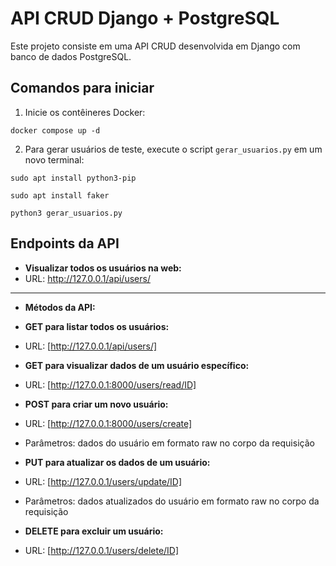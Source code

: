 # API CRUD Django + PostgreSQL

Este projeto consiste em uma API CRUD desenvolvida em Django com banco de dados PostgreSQL.


## Comandos para iniciar

1. Inicie os contêineres Docker:
   
`docker compose up -d`

2. Para gerar usuários de teste, execute o script `gerar_usuarios.py` em um novo terminal:

`sudo apt install python3-pip`

`sudo apt install faker`

`python3 gerar_usuarios.py`



## Endpoints da API

- **Visualizar todos os usuários na web:**
- URL: http://127.0.0.1/api/users/

---

- **Métodos da API:**

- **GET para listar todos os usuários:**
 - URL: [http://127.0.0.1/api/users/]

- **GET para visualizar dados de um usuário específico:**
 - URL: [http://127.0.0.1:8000/users/read/ID]
   
- **POST para criar um novo usuário:**
 - URL: [http://127.0.0.1:8000/users/create]
 - Parâmetros: dados do usuário em formato raw no corpo da requisição

- **PUT para atualizar os dados de um usuário:**
 - URL: [http://127.0.0.1/users/update/ID]
 - Parâmetros: dados atualizados do usuário em formato raw no corpo da requisição

- **DELETE para excluir um usuário:**
 - URL: [http://127.0.0.1/users/delete/ID]

